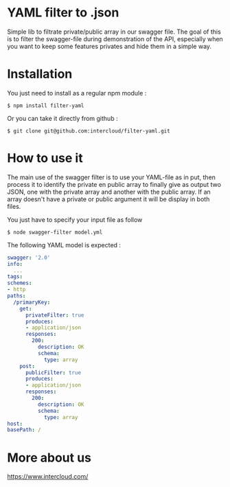 # YAML filter to .json

Simple lib to filtrate private/public array in our swagger file. The goal of this is to filter the swagger-file during demonstration of the API, especially when you want to keep some features privates and hide them in a simple way.

# Installation

You just need to install as a regular npm module :

`$ npm install filter-yaml`

Or you can take it directly from github :

`$ git clone git@github.com:intercloud/filter-yaml.git`


# How to use it

The main use of the swagger filter is to use your YAML-file as in put, then process it to identify the private en public array to finally give as output two JSON, one with the private array and another with the public array. If an array doesn't have a private or public argument it will be display in both files.

You just have to specify your input file as follow 

`$ node swagger-filter model.yml`

The following YAML model is expected :

```YAML
swagger: '2.0'
info:
  ...
tags:
schemes:
- http
paths:
  /primaryKey:
    get:
      privateFilter: true
      produces:
      - application/json
      responses:
        200:
          description: OK
          schema:
            type: array
    post:
      publicFilter: true
      produces:
      - application/json
      responses:
        200:
          description: OK
          schema:
            type: array
host:
basePath: /
```

# More about us

https://www.intercloud.com/